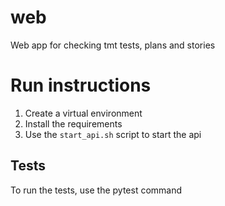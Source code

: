 # web
Web app for checking tmt tests, plans and stories
# Run instructions
1. Create a virtual environment
2. Install the requirements
3. Use the `start_api.sh` script to start the api
## Tests
To run the tests, use the pytest command